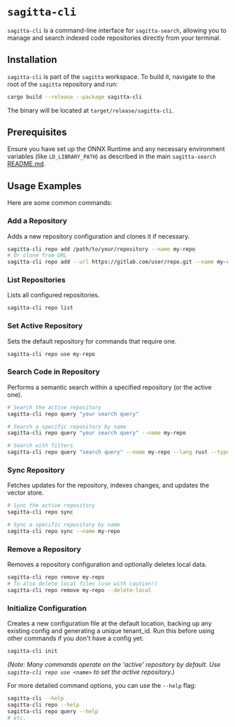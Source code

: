 # `sagitta-cli`

`sagitta-cli` is a command-line interface for `sagitta-search`, allowing you to manage and search indexed code repositories directly from your terminal.

## Installation

`sagitta-cli` is part of the `sagitta` workspace. To build it, navigate to the root of the `sagitta` repository and run:

```bash
cargo build --release --package sagitta-cli
```

The binary will be located at `target/release/sagitta-cli`.

## Prerequisites

Ensure you have set up the ONNX Runtime and any necessary environment variables (like `LD_LIBRARY_PATH`) as described in the main `sagitta-search` [README.md](../../README.md#prerequisites).

## Usage Examples

Here are some common commands:

### Add a Repository
Adds a new repository configuration and clones it if necessary.
```bash
sagitta-cli repo add /path/to/your/repository --name my-repo
# Or clone from URL
sagitta-cli repo add --url https://gitlab.com/user/repo.git --name my-repo
```

### List Repositories
Lists all configured repositories.
```bash
sagitta-cli repo list
```

### Set Active Repository
Sets the default repository for commands that require one.
```bash
sagitta-cli repo use my-repo
```

### Search Code in Repository
Performs a semantic search within a specified repository (or the active one).
```bash
# Search the active repository
sagitta-cli repo query "your search query"

# Search a specific repository by name
sagitta-cli repo query "your search query" --name my-repo

# Search with filters
sagitta-cli repo query "search query" --name my-repo --lang rust --type function --limit 5
```

### Sync Repository
Fetches updates for the repository, indexes changes, and updates the vector store.
```bash
# Sync the active repository
sagitta-cli repo sync

# Sync a specific repository by name
sagitta-cli repo sync --name my-repo
```

### Remove a Repository
Removes a repository configuration and optionally deletes local data.
```bash
sagitta-cli repo remove my-repo
# To also delete local files (use with caution!)
sagitta-cli repo remove my-repo --delete-local
```

### Initialize Configuration
Creates a new configuration file at the default location, backing up any existing config and generating a unique tenant_id. Run this before using other commands if you don't have a config yet.
```bash
sagitta-cli init
```

*(Note: Many commands operate on the 'active' repository by default. Use `sagitta-cli repo use <name>` to set the active repository.)*

For more detailed command options, you can use the `--help` flag:
```bash
sagitta-cli --help
sagitta-cli repo --help
sagitta-cli repo query --help
# etc.
``` 
